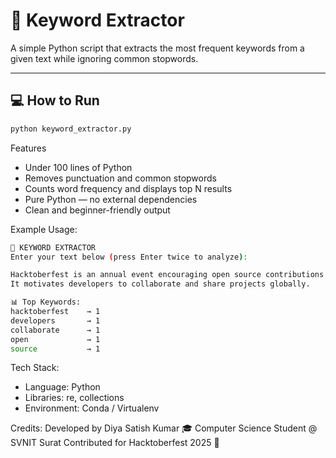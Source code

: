 # 🔑 Keyword Extractor

A simple Python script that extracts the most frequent keywords from a given text while ignoring common stopwords.

---

## 💻 How to Run
```bash
python keyword_extractor.py
```

Features

- Under 100 lines of Python
- Removes punctuation and common stopwords
- Counts word frequency and displays top N results
- Pure Python — no external dependencies
- Clean and beginner-friendly output

Example Usage:
```bash
🔑 KEYWORD EXTRACTOR
Enter your text below (press Enter twice to analyze):

Hacktoberfest is an annual event encouraging open source contributions.
It motivates developers to collaborate and share projects globally.

📊 Top Keywords:
hacktoberfest    → 1
developers       → 1
collaborate      → 1
open             → 1
source           → 1
```

Tech Stack:
- Language: Python
- Libraries: re, collections
- Environment: Conda / Virtualenv

Credits:
Developed by Diya Satish Kumar 🎓
Computer Science Student @ SVNIT Surat
Contributed for Hacktoberfest 2025 💖